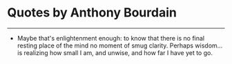 # Quotes by Anthony Bourdain

---

- Maybe that's enlightenment enough: to know that there is no final resting place of the mind no moment of smug clarity. Perhaps wisdom…is realizing how small I am, and unwise, and how far I have yet to go.
